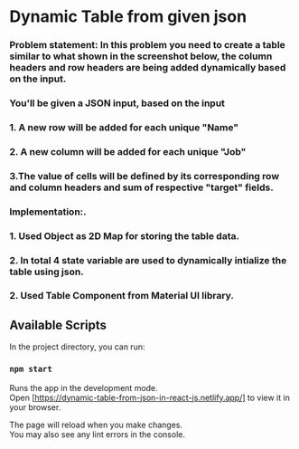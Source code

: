 # Dynamic Table from given json 
 ### Problem statement: In this problem you need to create a table similar to what shown in the screenshot below, the column headers and row headers are being added dynamically based on the input. 
 ### You'll be given a JSON input, based on the input
 ###  1. A new row will be added for each unique "Name"
 ###  2. A new column will be added for each unique "Job"
 ###  3.The value of cells will be defined by its corresponding row and column headers and sum of respective "target" fields.

 ### Implementation:.
 ### 1. Used Object as 2D Map for storing the table data.
 ### 2. In total 4 state variable are used to dynamically intialize the table using json.
 ### 2. Used Table Component from Material UI library.
 


## Available Scripts

In the project directory, you can run:

### `npm start`

Runs the app in the development mode.\
Open [https://dynamic-table-from-json-in-react-js.netlify.app/] to view it in your browser.

The page will reload when you make changes.\
You may also see any lint errors in the console.
